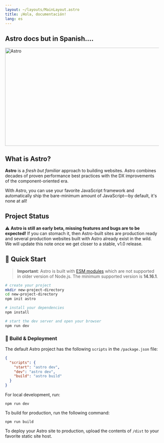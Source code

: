 ```yaml
---
layout: ~/layouts/MainLayout.astro
title: ¡Hola, documentación!
lang: es
---
```


## Astro docs but in **Spanish**....

<img src="https://github.com/snowpackjs/astro/blob/main/assets/social/banner.png?raw=true" alt="Astro" width="638" height="320" >

## What is Astro?

**Astro** is a _fresh but familiar_ approach to building websites. Astro combines decades of proven performance best practices with the DX improvements of the component-oriented era.

With Astro, you can use your favorite JavaScript framework and automatically ship the bare-minimum amount of JavaScript—by default, it's none at all!

## Project Status

⚠️ **Astro is still an early beta, missing features and bugs are to be expected!** If you can stomach it, then Astro-built sites are production ready and several production websites built with Astro already exist in the wild. We will update this note once we get closer to a stable, v1.0 release.

## 🔧 Quick Start

> **Important**: Astro is built with [ESM modules](https://nodejs.org/api/esm.html) which are not supported in older version of Node.js. The minimum supported version is **14.16.1**.

```bash
# create your project
mkdir new-project-directory
cd new-project-directory
npm init astro

# install your dependencies
npm install

# start the dev server and open your browser
npm run dev
```

### 🚀 Build & Deployment

The default Astro project has the following `scripts` in the `/package.json` file:

```json
{
  "scripts": {
    "start": "astro dev",
    "dev": "astro dev",
    "build": "astro build"
  }
}
```

For local development, run:

```
npm run dev
```

To build for production, run the following command:

```
npm run build
```

To deploy your Astro site to production, upload the contents of `/dist` to your favorite static site host.
